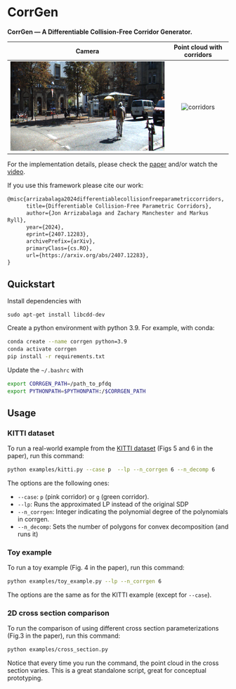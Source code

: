 # CorrGen

**CorrGen — A Differentiable Collision-Free Corridor Generator.**

|              Camera              |   Point cloud with corridors    |
| :------------------------------: | :-----------------------------: |
| ![camera](docs/kitti_camera.png) | ![corridors](docs/e2_kitti.gif) |

For the implementation details, please check the [paper](https://arxiv.org/pdf/2407.12283) and/or watch the [video](https://youtu.be/MvC7bPodXz8).

If you use this framework please cite our work:

```
@misc{arrizabalaga2024differentiablecollisionfreeparametriccorridors,
      title={Differentiable Collision-Free Parametric Corridors}, 
      author={Jon Arrizabalaga and Zachary Manchester and Markus Ryll},
      year={2024},
      eprint={2407.12283},
      archivePrefix={arXiv},
      primaryClass={cs.RO},
      url={https://arxiv.org/abs/2407.12283}, 
}
```

## Quickstart

Install dependencies with

```
sudo apt-get install libcdd-dev
```

Create a python environment with python 3.9. For example, with conda:

```bash
conda create --name corrgen python=3.9
conda activate corrgen
pip install -r requirements.txt
```

Update the `~/.bashrc` with

```bash
export CORRGEN_PATH=/path_to_pfdq
export PYTHONPATH=$PYTHONPATH:/$CORRGEN_PATH
```

## Usage

### KITTI dataset

To run a real-world example from the [KITTI dataset](https://www.cvlibs.net/datasets/kitti/raw_data.php) (Figs 5 and 6 in the paper), run this command:

```bash
python examples/kitti.py --case p  --lp --n_corrgen 6 --n_decomp 6
```

The options are the following ones:

- `--case`: `p` (pink corridor) or `g` (green corridor).
- `--lp`: Runs the approximated LP instead of the original SDP
- `--n_corrgen`: Integer indicating the polynomial degree of the polynomials in corrgen.
- `--n_decomp`: Sets the number of polygons for convex decomposition (and runs it)
<!-- - `--no_visualization`: Deactivates visualization
- `--save`: Saves the results. Make sure you update the path in the script. -->

### Toy example

To run a toy example (Fig. 4 in the paper), run this command:

```bash
python examples/toy_example.py --lp --n_corrgen 6
```

The options are the same as for the KITTI example (except for `--case`).

### 2D cross section comparison

To run the comparison of using different cross section parameterizations (Fig.3 in the paper), run this command:

```bash
python examples/cross_section.py
```

Notice that every time you run the command, the point cloud in the cross section varies. This is a great standalone script, great for conceptual prototyping.
